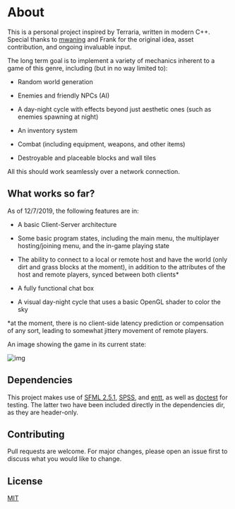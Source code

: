 # About

This is a personal project inspired by Terraria, written in modern C++. Special thanks to [mwaning](https://github.com/mwaning) and Frank for the original idea, asset contribution, and ongoing invaluable input.

The long term goal is to implement a variety of mechanics inherent to a game of this genre, including (but in no way limited to):

* Random world generation

* Enemies and friendly NPCs (AI)

* A day-night cycle with effects beyond just aesthetic ones (such as enemies spawning at night)

* An inventory system

* Combat (including equipment, weapons, and other items)

* Destroyable and placeable blocks and wall tiles 

All this should work seamlessly over a network connection.


## What works so far?

As of 12/7/2019, the following features are in:

* A basic Client-Server architecture

* Some basic program states, including the main menu, the multiplayer hosting/joining menu, and the in-game playing state

* The ability to connect to a local or remote host and have the world (only dirt and grass blocks at the moment), in addition to the attributes of the host and remote players, synced between both clients*

* A fully functional chat box

* A visual day-night cycle that uses a basic OpenGL shader to color the sky

*at the moment, there is no client-side latency prediction or compensation of any sort, leading to somewhat jittery movement of remote players.

An image showing the game in its current state:

![img](https://i.imgur.com/fOQjsZ6.png)


## Dependencies

This project makes use of [SFML 2.5.1](https://www.sfml-dev.org/), [SPSS](https://github.com/eggw/spss), and [entt](https://github.com/skypjack/entt), as well as [doctest](https://github.com/onqtam/doctest) for testing. The latter two have been included directly in the dependencies dir, as they are header-only.

## Contributing

Pull requests are welcome. For major changes, please open an issue first to discuss what you would like to change.

## License
[MIT](https://choosealicense.com/licenses/mit/)
